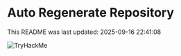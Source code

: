 # Auto Regenerate Repository

This README was last updated: 2025-09-16 22:41:08

 ![TryHackMe](https://tryhackme.com/badge/533634)
